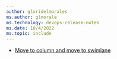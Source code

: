 ```yaml
---
author: gloridelmorales
ms.author: glmorale
ms.technology: devops-release-notes
ms.date: 10/4/2022
ms.topic: include
---
```


- [Move to column and move to swimlane](#move-to-column-and-move-to-swimlane)